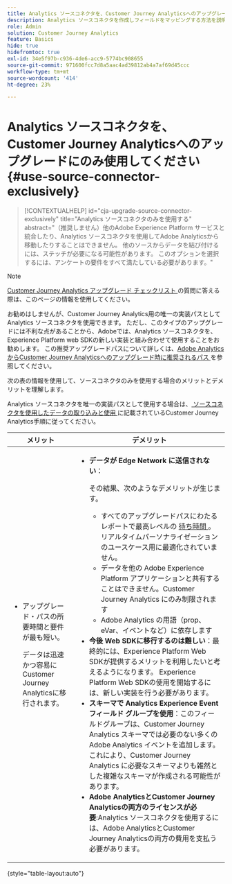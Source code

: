 ```yaml
---
title: Analytics ソースコネクタを、Customer Journey Analyticsへのアップグレードにのみ使用してください
description: Analytics ソースコネクタを作成しフィールドをマッピングする方法を説明します
role: Admin
solution: Customer Journey Analytics
feature: Basics
hide: true
hidefromtoc: true
exl-id: 34e5f97b-c936-4de6-acc9-5774bc908655
source-git-commit: 971600fcc7d8a5aac4ad39812ab4a7af69d45ccc
workflow-type: tm+mt
source-wordcount: '414'
ht-degree: 23%

---
```


# Analytics ソースコネクタを、Customer Journey Analyticsへのアップグレードにのみ使用してください {#use-source-connector-exclusively}

<!-- markdownlint-disable MD034 -->

>[!CONTEXTUALHELP]
>id="cja-upgrade-source-connector-exclusively"
>title="Analytics ソースコネクタのみを使用する"
>abstract="（推奨しません）他のAdobe Experience Platform サービスと統合したり、Analytics ソースコネクタを使用してAdobe Analyticsから移動したりすることはできません。 他のソースからデータを結び付けるには、ステッチが必要になる可能性があります。 このオプションを選択するには、アンケートの要件をすべて満たしている必要があります。"

<!-- markdownlint-enable MD034 -->

>[!NOTE]
> 
>[Customer Journey Analytics アップグレード チェックリスト ](https://gigazelle.github.io/cja-ttv/) の質問に答える際は、このページの情報を使用してください。

お勧めはしませんが、Customer Journey Analytics用の唯一の実装パスとして Analytics ソースコネクタを使用できます。 ただし、このタイプのアップグレードには不利な点があることから、Adobeでは、Analytics ソースコネクタを、Experience Platform web SDKの新しい実装と組み合わせて使用することをお勧めします。 この推奨アップグレードパスについて詳しくは、[Adobe AnalyticsからCustomer Journey Analyticsへのアップグレード時に推奨されるパス ](/help/getting-started/cja-upgrade/cja-upgrade-recommendations.md) を参照してください。

次の表の情報を使用して、ソースコネクタのみを使用する場合のメリットとデメリットを理解します。

Analytics ソースコネクタを唯一の実装パスとして使用する場合は、[ ソースコネクタを使用したデータの取り込みと使用 ](/help/data-ingestion/sources.md) に記載されているCustomer Journey Analytics手順に従ってください。

| メリット | デメリット |
|----------|---------|
| <ul><li>アップグレード・パスの所要時間と要件が最も短い。 <p>データは迅速かつ容易にCustomer Journey Analyticsに移行されます。</p></li></ul> | <ul><li>**データが Edge Network に送信されない**： <p>その結果、次のようなデメリットが生じます。</p><ul><li>すべてのアップグレードパスにわたるレポートで最高レベルの [ 待ち時間 ](/help/technotes/guardrails.md#latencies)。リアルタイムパーソナライゼーションのユースケース用に最適化されていません。</li><li>データを他の Adobe Experience Platform アプリケーションと共有することはできません。Customer Journey Analytics にのみ制限されます</li><li>Adobe Analytics の用語（prop、eVar、イベントなど）に依存します</li></ul><li>**今後 Web SDKに移行するのは難しい**：最終的には、Experience Platform Web SDKが提供するメリットを利用したいと考えるようになります。 Experience Platform Web SDKの使用を開始するには、新しい実装を行う必要があります。</li><li>**スキーマで Analytics Experience Event フィールド グループを使用**：このフィールドグループは、Customer Journey Analytics スキーマでは必要のない多くの Adobe Analytics イベントを追加します。これにより、Customer Journey Analytics に必要なスキーマよりも雑然とした複雑なスキーマが作成される可能性があります。</li><li>**Adobe AnalyticsとCustomer Journey Analyticsの両方のライセンスが必要**:Analytics ソースコネクタを使用するには、Adobe AnalyticsとCustomer Journey Analyticsの両方の費用を支払う必要があります。</li></ul> |

{style="table-layout:auto"}
